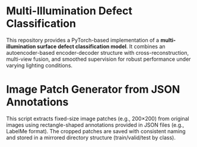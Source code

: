 # Multi-Illumination Defect Classification

This repository provides a PyTorch-based implementation of a **multi-illumination surface defect classification model**. It combines an autoencoder-based encoder-decoder structure with cross-reconstruction, multi-view fusion, and smoothed supervision for robust performance under varying lighting conditions.

# Image Patch Generator from JSON Annotations

This script extracts fixed-size image patches (e.g., 200×200) from original images using rectangle-shaped annotations provided in JSON files (e.g., LabelMe format). The cropped patches are saved with consistent naming and stored in a mirrored directory structure (train/valid/test by class).

